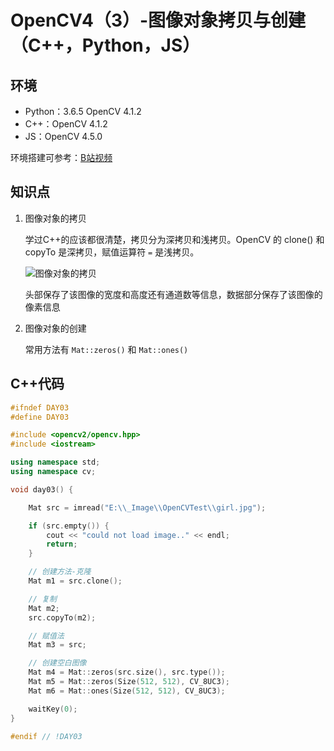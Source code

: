 # OpenCV4（3）-图像对象拷贝与创建（C++，Python，JS）

## 环境
* Python：3.6.5 OpenCV 4.1.2
* C++：OpenCV 4.1.2
* JS：OpenCV 4.5.0

环境搭建可参考：[B站视频](http://space.bilibili.com/365916694/#/)

## 知识点
1. 图像对象的拷贝

    学过C++的应该都很清楚，拷贝分为深拷贝和浅拷贝。OpenCV 的 clone() 和 copyTo 是深拷贝，赋值运算符 `=` 是浅拷贝。

    ![图像对象的拷贝](https://cdn.jsdelivr.net/gh/ylsislove/image-home/test/20201109232731.png)

    头部保存了该图像的宽度和高度还有通道数等信息，数据部分保存了该图像的像素信息

2. 图像对象的创建

    常用方法有 `Mat::zeros()` 和 `Mat::ones()`

## C++代码
```c++
#ifndef DAY03
#define DAY03

#include <opencv2/opencv.hpp>
#include <iostream>

using namespace std;
using namespace cv;

void day03() {

	Mat src = imread("E:\\_Image\\OpenCVTest\\girl.jpg");

	if (src.empty()) {
		cout << "could not load image.." << endl;
		return;
	}

	// 创建方法-克隆
	Mat m1 = src.clone();

	// 复制
	Mat m2;
	src.copyTo(m2);

	// 赋值法
	Mat m3 = src;

	// 创建空白图像
	Mat m4 = Mat::zeros(src.size(), src.type());
	Mat m5 = Mat::zeros(Size(512, 512), CV_8UC3);
	Mat m6 = Mat::ones(Size(512, 512), CV_8UC3);

	waitKey(0);
}

#endif // !DAY03
```
